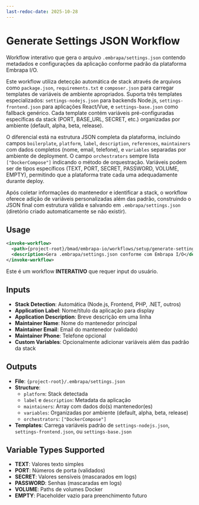 ```yaml
---
last-redoc-date: 2025-10-28
---
```


# Generate Settings JSON Workflow

Workflow interativo que gera o arquivo `.embrapa/settings.json` contendo metadados e configurações da aplicação conforme padrão da plataforma Embrapa I/O.

Este workflow utiliza detecção automática de stack através de arquivos como `package.json`, `requirements.txt` e `composer.json` para carregar templates de variáveis de ambiente apropriados. Suporta três templates especializados: `settings-nodejs.json` para backends Node.js, `settings-frontend.json` para aplicações React/Vue, e `settings-base.json` como fallback genérico. Cada template contém variáveis pré-configuradas específicas da stack (PORT, BASE_URL, SECRET, etc.) organizadas por ambiente (default, alpha, beta, release).

O diferencial está na estrutura JSON completa da plataforma, incluindo campos `boilerplate`, `platform`, `label`, `description`, `references`, `maintainers` com dados completos (nome, email, telefone), e `variables` separadas por ambiente de deployment. O campo `orchestrators` sempre lista `["DockerCompose"]` indicando o método de orquestração. Variáveis podem ser de tipos específicos (TEXT, PORT, SECRET, PASSWORD, VOLUME, EMPTY), permitindo que a plataforma trate cada uma adequadamente durante deploy.

Após coletar informações do mantenedor e identificar a stack, o workflow oferece adição de variáveis personalizadas além das padrão, construindo o JSON final com estrutura válida e salvando em `.embrapa/settings.json` (diretório criado automaticamente se não existir).

## Usage

```xml
<invoke-workflow>
  <path>{project-root}/bmad/embrapa-io/workflows/setup/generate-settings-json/workflow.yaml</path>
  <description>Gera .embrapa/settings.json conforme com Embrapa I/O</description>
</invoke-workflow>
```

Este é um workflow **INTERATIVO** que requer input do usuário.

## Inputs

- **Stack Detection**: Automática (Node.js, Frontend, PHP, .NET, outros)
- **Application Label**: Nome/título da aplicação para display
- **Application Description**: Breve descrição em uma linha
- **Maintainer Name**: Nome do mantenedor principal
- **Maintainer Email**: Email do mantenedor (validado)
- **Maintainer Phone**: Telefone opcional
- **Custom Variables**: Opcionalmente adicionar variáveis além das padrão da stack

## Outputs

- **File**: `{project-root}/.embrapa/settings.json`
- **Structure**:
  - `platform`: Stack detectada
  - `label` e `description`: Metadata da aplicação
  - `maintainers`: Array com dados do(s) mantenedor(es)
  - `variables`: Organizadas por ambiente (default, alpha, beta, release)
  - `orchestrators`: `["DockerCompose"]`
- **Templates**: Carrega variáveis padrão de `settings-nodejs.json`, `settings-frontend.json`, ou `settings-base.json`

## Variable Types Supported

- **TEXT**: Valores texto simples
- **PORT**: Números de porta (validados)
- **SECRET**: Valores sensíveis (mascarados em logs)
- **PASSWORD**: Senhas (mascaradas em logs)
- **VOLUME**: Paths de volumes Docker
- **EMPTY**: Placeholder vazio para preenchimento futuro
